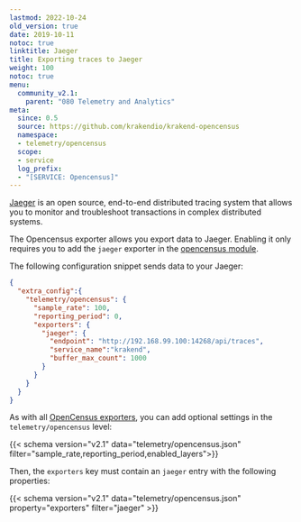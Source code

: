 ```yaml
---
lastmod: 2022-10-24
old_version: true
date: 2019-10-11
notoc: true
linktitle: Jaeger
title: Exporting traces to Jaeger
weight: 100
notoc: true
menu:
  community_v2.1:
    parent: "080 Telemetry and Analytics"
meta:
  since: 0.5
  source: https://github.com/krakendio/krakend-opencensus
  namespace:
  - telemetry/opencensus
  scope:
  - service
  log_prefix:
  - "[SERVICE: Opencensus]"
---
```

[Jaeger](https://www.jaegertracing.io/) is an open source, end-to-end distributed tracing system that allows you to monitor and troubleshoot transactions in complex distributed systems.

The Opencensus exporter allows you export data to Jaeger. Enabling it only requires you to add the `jaeger` exporter in the [opencensus module](/docs/v2.1/telemetry/opencensus/).

The following configuration snippet sends data to your Jaeger:
```json
{
  "extra_config":{
    "telemetry/opencensus": {
      "sample_rate": 100,
      "reporting_period": 0,
      "exporters": {
        "jaeger": {
          "endpoint": "http://192.168.99.100:14268/api/traces",
          "service_name":"krakend",
          "buffer_max_count": 1000
        }
      }
    }
  }
}
```

As with all [OpenCensus exporters](/docs/v2.1/telemetry/opencensus/), you can add optional settings in the `telemetry/opencensus` level:

{{< schema version="v2.1" data="telemetry/opencensus.json" filter="sample_rate,reporting_period,enabled_layers">}}

Then, the `exporters` key must contain an `jaeger` entry with the following properties:

{{< schema version="v2.1" data="telemetry/opencensus.json" property="exporters" filter="jaeger" >}}

